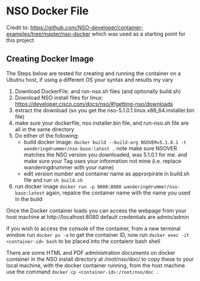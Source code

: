 # NSO Docker File

Credit to: https://github.com/NSO-developer/container-examples/tree/master/nso-docker which was used as a starting point for this project

## Creating Docker Image
The Steps below are tested for creating and running the container on a Ubutnu host, if using a different OS your syntax and results my vary
1. Download DockerFile, and run-nso.sh files (and optionally build.sh)
2. Download NSO install files for linux: https://developer.cisco.com/docs/nso/#!getting-nso/downloads
3. extract the download (so you get the nso-5.1.0.1.linux.x86_64.installer.bin file)
4. make sure your dockerfile, nso installer.bin file, and run-nso.sh file are all in the same directory
5. Do either of the following:
    * build docker image: `docker build --build-arg NSOVER=5.1.0.1 -t wanderingdrummer/nso-base:latest .` note make sure NSOVER matches the NSO version you downloaded, was 5.1.0.1 for me. and make sure your Tag uses your information not mine (i.e. replace wanderingdrummer with your name)
    * edit version number and container name as approrpirate in build.sh file and run `sh build.sh`
6. run docker image `docker run -p 8080:8080 wanderingdrummer/nso-base:latest` again, repalce the container name with the name you used in the build

Once the Docker container loads you can access the webpage from your host machine at http://localhost:8080  default credentials are admin/admin

if you wish to access the console of the container, from a new terminal window run `docker ps -a` to get the container ID, now run `docker exec -it <container-id> bash` to be placed into the contaienr bash shell

There are some HTML and PDF administration documents on docker container in the NSO install directory at /root/nso/doc/  to copy these to your local machine, with the docker container running, from the host machine use the command `docker cp <container-id>:/root/nso/doc .`